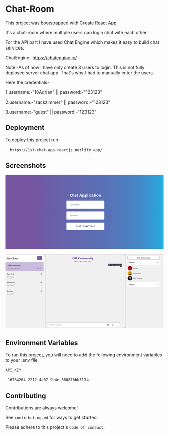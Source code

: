 # Chat-Room

This project was bootstrapped with Create React App

It's a chat-room where multiple users can login chat with each other.

For the API part I have used Chat Engine which makes it easy to build chat services.

ChatEngine:-https://chatengine.io/

Note:-As of now I have only create 3 users to login. This is not fully deployed server chat app. That's why I had to manually enter the users.

Here the credentials-

1.username:-"18Adrian" || password:-"123123"

2.username:-"zackzimmer" || password:-"123123"

3.username:-"guest" || password:-"123123"

## Deployment

To deploy this project run

```bash
  https://1st-chat-app-reactjs.netlify.app/
```


## Screenshots

![App Screenshot](https://github.com/ashish-nath/chat-room/blob/master/screenshots/01.png?raw=true)

![App Screenshot](https://github.com/ashish-nath/chat-room/blob/master/screenshots/02.png?raw=true)


## Environment Variables

To run this project, you will need to add the following environment variables to your .env file

`API_KEY`

`
16784204-2212-4a07-9e4e-888876bb3174`


## Contributing

Contributions are always welcome!

See `contributing.md` for ways to get started.

Please adhere to this project's `code of conduct`.

